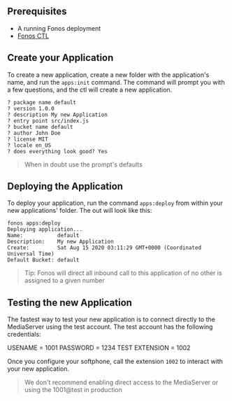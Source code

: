## Prerequisites

- A running Fonos deployment
- [Fonos CTL](https://www.npmjs.com/package/@fonos/ctl)

## Create your Application

To create a new application, create a new folder with the application's name, and run the `apps:init` command. The command will prompt you with a few questions, and the ctl will create a new application.

```
? package name default
? version 1.0.0
? description My new Application
? entry point src/index.js
? bucket name default
? author John Doe
? license MIT
? locale en_US
? does everything look good? Yes
```

> When in doubt use the prompt's defaults

## Deploying the Application

To deploy your application, run the command `apps:deploy` from within your new applications' folder. The out will look like this:

```
fonos apps:deploy
Deploying application...
Name:           default
Description:    My new Application
Create:         Sat Aug 15 2020 03:11:29 GMT+0000 (Coordinated Universal Time)
Default Bucket: default
```

> Tip: Fonos will direct all inbound call to this application of no other is assigned to a given number

## Testing the new Application

The fastest way to test your new application is to connect directly to the MediaServer using the test account. The test account has the following credentials:

USENAME = 1001
PASSWORD = 1234
TEST EXTENSION = 1002

Once you configure your softphone, call the extension `1002` to interact with your new application.

> We don't recommend enabling direct access to the MediaServer or using the 1001@test in production